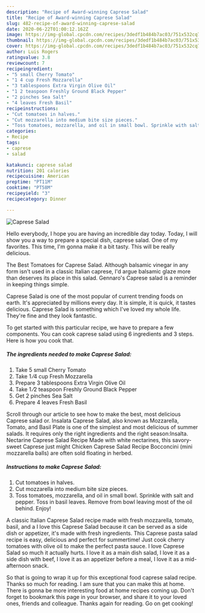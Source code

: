 ```yaml
---
description: "Recipe of Award-winning Caprese Salad"
title: "Recipe of Award-winning Caprese Salad"
slug: 482-recipe-of-award-winning-caprese-salad
date: 2020-06-22T01:00:12.162Z
image: https://img-global.cpcdn.com/recipes/3dedf1b484b7ac03/751x532cq70/caprese-salad-recipe-main-photo.jpg
thumbnail: https://img-global.cpcdn.com/recipes/3dedf1b484b7ac03/751x532cq70/caprese-salad-recipe-main-photo.jpg
cover: https://img-global.cpcdn.com/recipes/3dedf1b484b7ac03/751x532cq70/caprese-salad-recipe-main-photo.jpg
author: Luis Rogers
ratingvalue: 3.8
reviewcount: 7
recipeingredient:
- "5 small Cherry Tomato"
- "1 4 cup Fresh Mozzarella"
- "3 tablespoons Extra Virgin Olive Oil"
- "1 2 teaspoon Freshly Ground Black Pepper"
- "2 pinches Sea Salt"
- "4 leaves Fresh Basil"
recipeinstructions:
- "Cut tomatoes in halves."
- "Cut mozzarella into medium bite size pieces."
- "Toss tomatoes, mozzarella, and oil in small bowl. Sprinkle with salt and pepper. Toss in basil leaves. Remove from bowl leaving most of the oil behind. Enjoy!"
categories:
- Recipe
tags:
- caprese
- salad

katakunci: caprese salad 
nutrition: 201 calories
recipecuisine: American
preptime: "PT11M"
cooktime: "PT58M"
recipeyield: "3"
recipecategory: Dinner

---
```



![Caprese Salad](https://img-global.cpcdn.com/recipes/3dedf1b484b7ac03/751x532cq70/caprese-salad-recipe-main-photo.jpg)

Hello everybody, I hope you are having an incredible day today. Today, I will show you a way to prepare a special dish, caprese salad. One of my favorites. This time, I'm gonna make it a bit tasty. This will be really delicious.

The Best Tomatoes for Caprese Salad. Although balsamic vinegar in any form isn&#39;t used in a classic Italian caprese, I&#39;d argue balsamic glaze more than deserves its place in this salad. Gennaro&#39;s Caprese salad is a reminder in keeping things simple.

Caprese Salad is one of the most popular of current trending foods on earth. It's appreciated by millions every day. It is simple, it is quick, it tastes delicious. Caprese Salad is something which I've loved my whole life. They're fine and they look fantastic.


To get started with this particular recipe, we have to prepare a few components. You can cook caprese salad using 6 ingredients and 3 steps. Here is how you cook that.

<!--inarticleads1-->

##### The ingredients needed to make Caprese Salad:

1. Take 5 small Cherry Tomato
1. Take 1 ⁄4 cup Fresh Mozzarella
1. Prepare 3 tablespoons Extra Virgin Olive Oil
1. Take 1 ⁄2 teaspoon Freshly Ground Black Pepper
1. Get 2 pinches Sea Salt
1. Prepare 4 leaves Fresh Basil


Scroll through our article to see how to make the best, most delicious Caprese salad or. Insalata Caprese Salad, also known as Mozzarella, Tomato, and Basil Plate is one of the simplest and most delicious of summer salads. It requires only the right ingredients and the right season:Insalta. Nectarine Caprese Salad Recipe Made with white nectarines, this savory-sweet Caprese just might Chicken Caprese Salad Recipe Bocconcini (mini mozzarella balls) are often sold floating in herbed. 

<!--inarticleads2-->

##### Instructions to make Caprese Salad:

1. Cut tomatoes in halves.
1. Cut mozzarella into medium bite size pieces.
1. Toss tomatoes, mozzarella, and oil in small bowl. Sprinkle with salt and pepper. Toss in basil leaves. Remove from bowl leaving most of the oil behind. Enjoy!


A classic Italian Caprese Salad recipe made with fresh mozzarella, tomato, basil, and a I love this Caprese Salad because it can be served as a side dish or appetizer, it&#39;s made with fresh ingredients. This Caprese pasta salad recipe is easy, delicious and perfect for summertime! Just cook cherry tomatoes with olive oil to make the perfect pasta sauce. I love Caprese Salad so much it actually hurts. I love it as a main dish salad, I love it as a side dish with beef, I love it as an appetizer before a meal, I love it as a mid-afternoon snack. 

So that is going to wrap it up for this exceptional food caprese salad recipe. Thanks so much for reading. I am sure that you can make this at home. There is gonna be more interesting food at home recipes coming up. Don't forget to bookmark this page in your browser, and share it to your loved ones, friends and colleague. Thanks again for reading. Go on get cooking!
